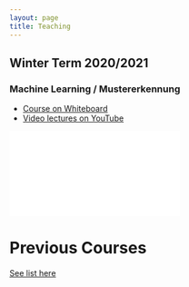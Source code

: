```yaml
---
layout: page
title: Teaching
---
```


## Winter Term 2020/2021
### Machine Learning / Mustererkennung 
* [Course on Whiteboard](https://mycampus.imp.fu-berlin.de/portal/directtool/77c8b1d3-bd3e-4034-9ed3-6473f0844e97/)
* [Video lectures on YouTube](https://youtube.com/playlist?list=PLs7Vp-pCDX7yu38RbJfuyMUrFZ5877uh1)

<iframe width=”560″ height=”315″ src=”https://www.youtube.com/embed/videoseries?list=PLs7Vp-pCDX7yu38RbJfuyMUrFZ5877uh1” frameborder=”0″ allow=”accelerometer; autoplay; encrypted-media; gyroscope; picture-in-picture” allowfullscreen></iframe>

# Previous Courses
[See list here](http://www.mi.fu-berlin.de/inf/groups/ag-ki/members/Professoren/Tim_Landgraf.html)
